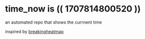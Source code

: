 # time_now is (( 1707814800520 ))

an automated repo that shows the currnent time

inspired by [breakingheatmap](https://github.com/breakingheatmap/breakingheatmap)